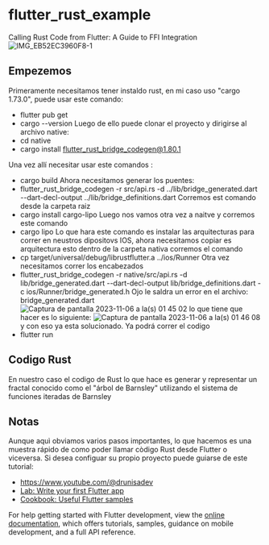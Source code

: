 # flutter_rust_example

Calling Rust Code from Flutter: A Guide to FFI Integration
![IMG_EB52EC3960F8-1](https://github.com/Tristan-2021/rust_flutter_example/assets/79274889/ca5b3b05-45b4-42ed-ae33-8cbeccff0a63)

## Empezemos 
Primeramente necesitamos tener instaldo rust, en mi caso uso "cargo 1.73.0", puede usar este comando: 
- flutter pub get
- cargo --version
Luego de ello puede clonar el proyecto y dirigirse al archivo native: 
- cd native
- cargo install flutter_rust_bridge_codegen@1.80.1

Una vez allí  necesitar usar este comandos : 
- cargo build
Ahora necesitamos generar los puentes: 
- flutter_rust_bridge_codegen -r src/api.rs -d ../lib/bridge_generated.dart --dart-decl-output ../lib/bridge_definitions.dart
Corremos est comando desde la carpeta raiz
- cargo install cargo-lipo
Luego nos vamos otra vez a naitve  y corremos este comando
- cargo lipo
Lo que hara este comando es instalar las arquitecturas para correr en neustros dipositovs IOS, ahora necesitamos copiar es arquitectura
esto dentro de la carpeta nativa corremos el comando 
- cp target/universal/debug/librustflutter.a ../ios/Runner
Otra vez necesitamos correr los encabezados
- flutter_rust_bridge_codegen -r native/src/api.rs -d lib/bridge_generated.dart --dart-decl-output lib/bridge_definitions.dart -c ios/Runner/bridge_generated.h
Ojo le saldra un error en el archivo: bridge_generated.dart
![Captura de pantalla 2023-11-06 a la(s) 01 45 02](https://github.com/Tristan-2021/rust_flutter_example/assets/79274889/23a1c67b-5628-43e4-9eaf-6bb58f4bd4c5)
lo que tiene que hacer es lo siguiente:
![Captura de pantalla 2023-11-06 a la(s) 01 46 08](https://github.com/Tristan-2021/rust_flutter_example/assets/79274889/3bca2adc-12b8-4590-a556-83b29defce75)
y con eso ya esta solucionado.
Ya podrá correr el codigo
- flutter run
## Codigo Rust
En nuestro caso el codigo de Rust lo que hace es generar y representar un fractal conocido como el "árbol de Barnsley" utilizando el sistema de funciones iteradas de Barnsley
## Notas
Aunque aquì obviamos varios pasos importantes, lo que hacemos es una muestra rápido de como poder llamar còdigo Rust desde Flutter o viceversa. Si desea configuar su propio proyecto puede guiarse de este tutorial:
- https://www.youtube.com/@drunisadev
- [Lab: Write your first Flutter app](https://docs.flutter.dev/get-started/codelab)
- [Cookbook: Useful Flutter samples](https://docs.flutter.dev/cookbook)

For help getting started with Flutter development, view the
[online documentation](https://docs.flutter.dev/), which offers tutorials,
samples, guidance on mobile development, and a full API reference.
